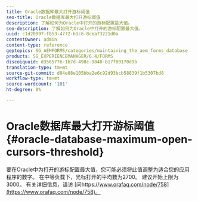 ```yaml
---
title: Oracle数据库最大打开游标阈值
seo-title: Oracle数据库最大打开游标阈值
description: 了解如何为Oracle中打开的游标配置最大值。
seo-description: 了解如何为Oracle中打开的游标配置最大值。
uuid: c1d20997-f853-4772-b1c6-8cea73221d0a
contentOwner: admin
content-type: reference
geptopics: SG_AEMFORMS/categories/maintaining_the_aem_forms_database
products: SG_EXPERIENCEMANAGER/6.4/FORMS
discoiquuid: d3565776-1b7d-498c-9840-b17f80170d9b
translation-type: tm+mt
source-git-commit: d04e08e105bba2e6c92d93bcb58839f1b5307bd8
workflow-type: tm+mt
source-wordcount: '101'
ht-degree: 0%

---
```



# Oracle数据库最大打开游标阈值 {#oracle-database-maximum-open-cursors-threshold}

要在Oracle中为打开的游标配置最大值，您可能必须将此值调整为适合您的应用程序的数字。 在中等负载下，光标打开的平均数为2700。 建议开始上限为3000。 有关详细信息，请访 [问https://www.orafaq.com/node/758](https://www.orafaq.com/node/758)。
